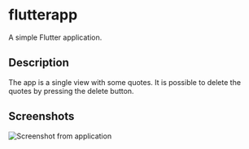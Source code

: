 # flutterapp

A simple Flutter application.

## Description

The app is a single view with some quotes. It is possible to delete the quotes by pressing the delete button.

## Screenshots

![Screenshot from application](https://i.imgur.com/vxdY82c.png)
